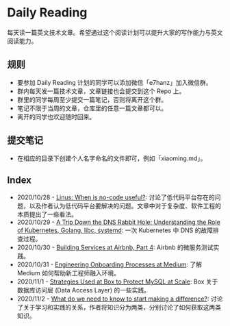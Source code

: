 # Daily Reading

每天读一篇英文技术文章。希望通过这个阅读计划可以提升大家的写作能力与英文阅读能力。

## 规则

* 要参加 Daily Reading 计划的同学可以添加微信「e7hanz」加入微信群。
* 群内每天发一篇技术文章，文章链接也会提交到这个 Repo 上。
* 群里的同学每周至少提交一篇笔记，否则将离开这个群。
* 笔记不限于当周的文章，仓库里的任意一篇文章都可以。
* 离开的同学也欢迎随时回来。

## 提交笔记

* 在相应的目录下创建个人名字命名的文件即可，例如「xiaoming.md」。

## Index

* 2020/10/28 - [Linus: When is no-code useful?](2020/10/28): 讨论了低代码平台存在的问题，以及作者认为低代码平台要解决的问题。文章中对于复杂度、软件工程的本质提出了一些看法。
* 2020/10/29 - [A Trip Down the DNS Rabbit Hole: Understanding the Role of Kubernetes, Golang, libc, systemd](2020/10/29): 一次 Kubernetes 中 DNS 的故障排查过程。
* 2020/10/30 - [Building Services at Airbnb, Part 4](2020/10/30): Airbnb 的微服务测试实践。
* 2020/10/31 - [Engineering Onboarding Processes at Medium](2020/10/31): 了解 Medium 如何帮助新工程师融入环境。
* 2020/11/1 - [Strategies Used at Box to Protect MySQL at Scale](2020/11/1): Box 关于数据库访问层 (Data Access Layer) 的一些实践。
* 2020/11/2 - [What do we need to know to start making a difference?](2020/11/2): 讨论了关于学习和实践的关系，作者将知识分为两类，分别讨论了如何获取这两类知识。
